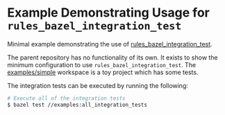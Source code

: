 # Example Demonstrating Usage for `rules_bazel_integration_test`

Minimal example demonstrating the use of
[rules_bazel_integration_test](https://github.com/cgrindel/rules_bazel_integration_test).

The parent repository has no functionality of its own. It exists to show the minimum configuration
to use `rules_bazel_integration_test`. The [examples/simple](/examples/simple) workspace is a toy
project which has some tests.

The integration tests can be executed by running the following:

```sh
# Execute all of the integration tests
$ bazel test //examples:all_integration_tests
```


